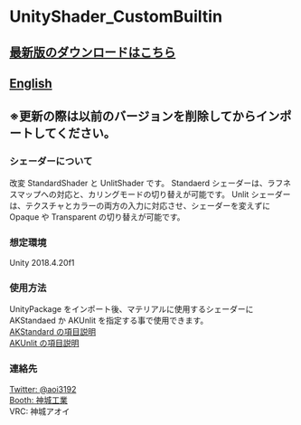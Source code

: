 # UnityShader_CustomBuiltin
## [最新版のダウンロードはこちら](https://github.com/AoiKamishiro/UnityShader_CustomBuiltin/releases)
## [English](https://github.com/AoiKamishiro/UnityShader_CustomBuiltin/blob/master/README_EN.md)
## ※更新の際は以前のバージョンを削除してからインポートしてください。  
### シェーダーについて
改変 StandardShader と UnlitShader です。
Standaerd シェーダーは、ラフネスマップへの対応と、カリングモードの切り替えが可能です。
Unlit シェーダーは、テクスチャとカラーの両方の入力に対応させ、シェーダーを変えずに Opaque や Transparent の切り替えが可能です。  
### 想定環境
Unity 2018.4.20f1
### 使用方法
UnityPackage をインポート後、マテリアルに使用するシェーダーに AKStandaed か AKUnlit を指定する事で使用できます。  
[AKStandard の項目説明](https://github.com/AoiKamishiro/UnityShader_CustomBuiltin/blob/master/AKStandard_Description.md)  
[AKUnlit の項目説明](https://github.com/AoiKamishiro/UnityShader_CustomBuiltin/blob/master/AKUnlit_Description.md)
### 連絡先
[Twitter: @aoi3192](https://twitter.com/aoi3192)  
[Booth: 神城工業](https://kamishirolab.booth.pm/)  
VRC: 神城アオイ